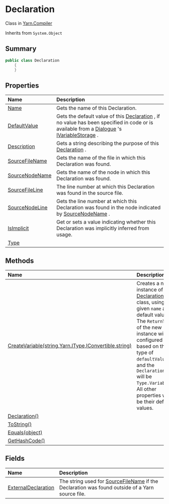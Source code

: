 # Declaration

Class in [Yarn.Compiler](/api/csharp/yarn.compiler.md)

Inherits from `System.Object`

## Summary



```csharp
public class Declaration
    {
    }
```

## Properties

|Name|Description|
|:---|:---|
|[Name](/api/csharp/yarn.compiler.declaration.name.md)|Gets the name of this Declaration.|
|[DefaultValue](/api/csharp/yarn.compiler.declaration.defaultvalue.md)|Gets the default value of this  <a href="yarn.compiler.declaration.md">Declaration</a> , if no value has been specified in code or is available from a  <a href="yarn.dialogue.md">Dialogue</a> 's  <a href="yarn.ivariablestorage.md">IVariableStorage</a> .|
|[Description](/api/csharp/yarn.compiler.declaration.description.md)|Gets a string describing the purpose of this  <a href="yarn.compiler.declaration.md">Declaration</a> .|
|[SourceFileName](/api/csharp/yarn.compiler.declaration.sourcefilename.md)|Gets the name of the file in which this Declaration was found.|
|[SourceNodeName](/api/csharp/yarn.compiler.declaration.sourcenodename.md)|Gets the name of the node in which this Declaration was found.|
|[SourceFileLine](/api/csharp/yarn.compiler.declaration.sourcefileline.md)|The line number at which this Declaration was found in the source file.|
|[SourceNodeLine](/api/csharp/yarn.compiler.declaration.sourcenodeline.md)|Gets the line number at which this Declaration was found in the node indicated by  <a href="yarn.compiler.declaration.sourcenodename.md">SourceNodeName</a> .|
|[IsImplicit](/api/csharp/yarn.compiler.declaration.isimplicit.md)|Get or sets a value indicating whether this Declaration was implicitly inferred from usage.|
|[Type](/api/csharp/yarn.compiler.declaration.type.md)||

## Methods

|Name|Description|
|:---|:---|
|[CreateVariable(string,Yarn.IType,IConvertible,string)](/api/csharp/yarn.compiler.declaration.createvariable.md)|Creates a new instance of the  <a href="yarn.compiler.declaration.md">Declaration</a>  class, using the given  <code>name</code>  and default value. The <code>ReturnType</code>  of the new instance will be configured based on the type of  <code>defaultValue</code> , and the <code>DeclarationType</code>  will be  <code>Type.Variable</code> . All other properties will be their default values.|
|[Declaration()](/api/csharp/yarn.compiler.declaration..ctor.md)||
|[ToString()](/api/csharp/yarn.compiler.declaration.tostring.md)||
|[Equals(object)](/api/csharp/yarn.compiler.declaration.equals.md)||
|[GetHashCode()](/api/csharp/yarn.compiler.declaration.gethashcode.md)||

## Fields

|Name|Description|
|:---|:---|
|[ExternalDeclaration](/api/csharp/yarn.compiler.declaration.externaldeclaration.md)|The string used for  <a href="yarn.compiler.declaration.sourcefilename.md">SourceFileName</a>  if the Declaration was found outside of a Yarn source file.|

